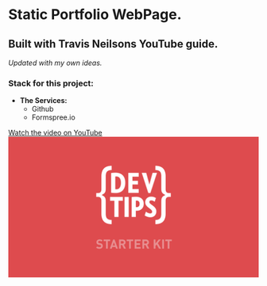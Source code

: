 # Static Portfolio WebPage. #
## Built with Travis Neilsons YouTube guide. ##
_Updated with my own ideas._
### Stack for this project: ###
* **The Services:**
  * Github
  * Formspree.io


<a href="http://www.youtube.com/watch?feature=player_embedded&v=GTBaQ2DcGUk
" target="_blank">
Watch the video on YouTube
<img src="thumbnail.png" 
alt="Watch the video on youtube" />

</a>
